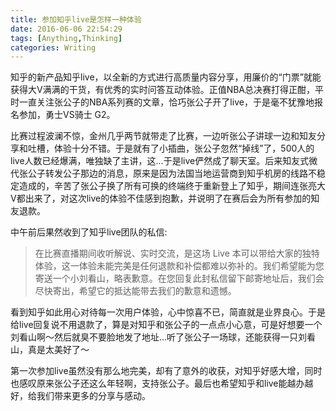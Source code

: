 ```yaml
---
title: 参加知乎live是怎样一种体验
date: 2016-06-06 22:54:29
tags: [Anything,Thinking]
categories: Writing
---
```

<script src="https://blog-1252261399.cos-website.ap-beijing.myqcloud.com/pangu.js"></script>

知乎的新产品知乎live，以全新的方式进行高质量内容分享，用廉价的“门票”就能获得大V满满的干货，有优秀的实时问答互动体验。正值NBA总决赛打得正酣，平时一直关注张公子的NBA系列赛的文章，恰巧张公子开了live，于是毫不犹豫地报名参加，勇士VS骑士 G2。

<!-- more -->

比赛过程波澜不惊，金州几乎两节就带走了比赛，一边听张公子讲球一边和知友分享和吐槽，体验十分不错。于是就有了小插曲，张公子忽然“掉线”了，500人的live人数已经爆满，唯独缺了主讲，这...于是live俨然成了聊天室。后来知友式微代张公子转发公子那边的消息，原来是因为法国当地运营商到知乎机房的线路不稳定造成的，辛苦了张公子换了所有可换的终端终于重新登上了知乎，期间连张亮大V都出来了，对这次live的体验不佳感到抱歉，并说明了在赛后会为所有参加的知友退款。

中午前后果然收到了知乎live团队的私信:
>在比赛直播期间收听解说、实时交流，是这场 Live 本可以带给大家的独特体验，这一体验未能完美是任何退款和补偿都难以弥补的。我们希望能为您寄送一个小刘看山，略表歉意。在您回复此封私信留下邮寄地址后，我们会尽快寄出，希望它的抵达能带去我们的歉意和遗憾。

看到知乎如此用心对待每一次用户体验，心中惊喜不已，简直就是业界良心。于是给live回复说不用退款了，算是对知乎和张公子的一点点小心意，可是好想要一个刘看山啊～然后就臭不要脸地发了地址...听了张公子一场球，还能获得一只刘看山，真是太美好了～

第一次参加live虽然没有那么地完美，却有了意外的收获，对知乎好感大增，同时也感叹原来张公子还这么年轻啊，支持张公子。最后也希望知乎和live能越办越好，给我们带来更多的分享与感动。

<script>pangu.spacingPage();</script>